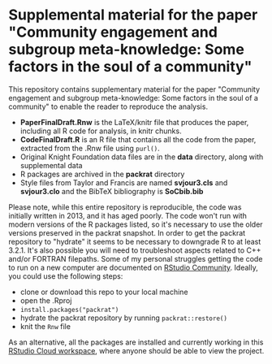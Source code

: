 # Supplemental material for the paper "Community engagement and subgroup meta-knowledge: Some factors in the soul of a community"

This repository contains supplementary material for the paper "Community engagement and subgroup meta-knowledge: Some factors in the soul of a community" to enable the reader to reproduce the analysis.

- **PaperFinalDraft.Rnw** is the LaTeX/knitr file that produces the paper, including all R code for analysis, in knitr chunks.
- **CodeFinalDraft.R** is an R file that contains all the code from the paper, extracted from the .Rnw file using ``purl()``.
- Original Knight Foundation data files are in the **data** directory, along with supplemental data
- R packages are archived in the **packrat** directory
- Style files from Taylor and Francis are named **svjour3.cls** and **svjour3.clo** and the BibTeX bibliography is **SoCbib.bib**

Please note, while this entire repository is reproducible, the code was initially written in 2013, and it has aged poorly. The code won't run with modern versions of the R packages listed, so it's necessary to use the older versions preserved in the packrat snapshot. In order to get the packrat repository to "hydrate" it seems to be necessary to downgrade R to at least 3.2.1. It's also possible you will need to troubleshoot aspects related to C++ and/or FORTRAN filepaths. Some of my personal struggles getting the code to run on a new computer are documented on [RStudio Community](https://community.rstudio.com/t/hydrating-a-packrat-repository-on-a-new-computer/16837/12). Ideally, you could use the following steps:

- clone or download this repo to your local machine
- open the .Rproj
- ``install.packages("packrat")``
- hydrate the packrat repository by running ``packrat::restore()``
- knit the ``Rnw`` file

As an alternative, all the packages are installed and currently working in this [RStudio Cloud workspace](https://rstudio.cloud/spaces/8033/join?access_code=MZnprlQjg0S4z0%2BIhAex4MsO7aoTPm%2F2v1NjBmKM), where anyone should be able to view the project. 